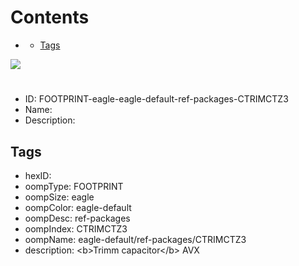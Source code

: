 



Contents
========

* [](#)
	* [Tags](#tags)
  
![][im]
# 

- ID: FOOTPRINT-eagle-eagle-default-ref-packages-CTRIMCTZ3
- Name: 
- Description: 

## Tags

- hexID: 
- oompType: FOOTPRINT
- oompSize: eagle
- oompColor: eagle-default
- oompDesc: ref-packages
- oompIndex: CTRIMCTZ3
- oompName: eagle-default/ref-packages/CTRIMCTZ3
- description: &lt;b&gt;Trimm capacitor&lt;/b&gt; AVX



[im]: image.png
